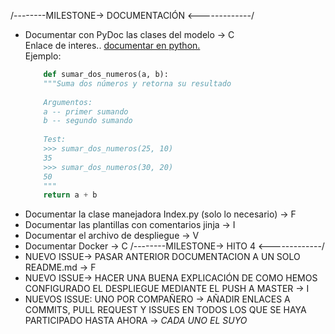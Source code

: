 
/--------MILESTONE-> DOCUMENTACIÓN <-------------/  
- Documentar con PyDoc las clases del modelo -> C  
    Enlace de interes.. [documentar en python.](http://mundogeek.net/archivos/2008/07/07/documentacion-en-python/)  
    Ejemplo:
    ```python
        def sumar_dos_numeros(a, b): 
        """Suma dos números y retorna su resultado 
     
        Argumentos: 
        a -- primer sumando 
        b -- segundo sumando 
     
        Test: 
        >>> sumar_dos_numeros(25, 10) 
        35 
        >>> sumar_dos_numeros(30, 20) 
        50 
        """ 
        return a + b 
    ```
- Documentar la clase manejadora Index.py (solo lo necesario)  -> F
- Documentar las plantillas con comentarios jinja  -> I
- Documentar el archivo de despliegue  -> V
- Documentar Docker  -> C
/--------MILESTONE-> HITO 4 <-------------/ 
- NUEVO ISSUE-> PASAR ANTERIOR DOCUMENTACION A UN SOLO README.md -> F
- NUEVO ISSUE-> HACER UNA BUENA EXPLICACIÓN DE COMO HEMOS CONFIGURADO EL DESPLIEGUE MEDIANTE EL PUSH A MASTER -> I
- NUEVOS ISSUE: UNO POR COMPAÑERO -> AÑADIR ENLACES A COMMITS, PULL REQUEST Y ISSUES EN TODOS LOS QUE SE HAYA PARTICIPADO HASTA AHORA -> *CADA UNO EL SUYO*
